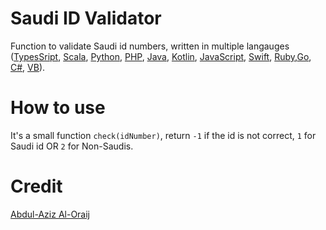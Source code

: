 # Saudi ID Validator

Function to validate Saudi id numbers, written in multiple langauges ([TypesSript](https://github.com/alhazmy13/Saudi-ID-Validator), [Scala](https://github.com/alhazmy13/Saudi-ID-Validator), [Python](https://github.com/alhazmy13/Saudi-ID-Validator), [PHP](https://github.com/alhazmy13/Saudi-ID-Validator), [Java](https://github.com/alhazmy13/Saudi-ID-Validator), [Kotlin](https://github.com/alhazmy13/Saudi-ID-Validator), [JavaScript](https://github.com/alhazmy13/Saudi-ID-Validator), [Swift](https://github.com/alhazmy13/Saudi-ID-Validator), [Ruby](https://github.com/alhazmy13/Saudi-ID-Validator),[Go](https://github.com/alhazmy13/Saudi-ID-Validator), [C#](https://github.com/alhazmy13/Saudi-ID-Validator), [VB](https://github.com/alhazmy13/Saudi-ID-Validator)).

# How to use
It's a small function `check(idNumber)`, return `-1` if the id is not correct, `1` for Saudi id OR `2` for Non-Saudis.

# Credit

[Abdul-Aziz Al-Oraij](http://aziz.oraij.com/)
